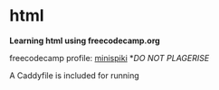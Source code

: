 # html
**Learning html using freecodecamp.org**

freecodecamp profile: [minispiki](https://www.freecodecamp.org/minispiki)
**DO NOT PLAGERISE*

A Caddyfile is included for running
